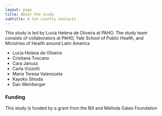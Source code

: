 ```yaml
---
layout: page
title: About the study
subtitle: A ten country analysis
---
```


This study is led by Lucia Helena de Oliveira at PAHO. The study team consists of collaborators at PAHO, Yale School of Public Health,
and Ministries of Health around Latin America
- Lucia Helena de Oliveira
- Cristiana Toscano
- Cara Janusz
- Carla Vizzotti
- Maria Teresa Valenzuela
- Kayoko Shioda
- Dan Weinberger

### Funding
 
 This study is funded by a grant from the Bill and Melinda Gates Foundation 
